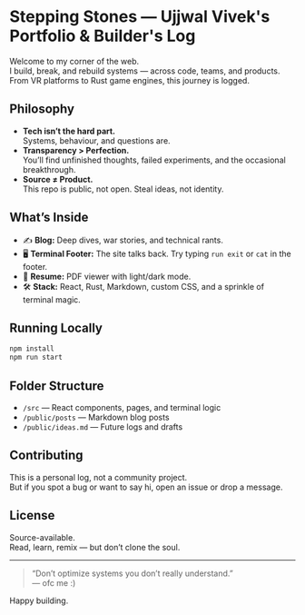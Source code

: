 # Stepping Stones — Ujjwal Vivek's Portfolio & Builder's Log

Welcome to my corner of the web.  
I build, break, and rebuild systems — across code, teams, and products.  
From VR platforms to Rust game engines, this journey is logged.

## Philosophy

- **Tech isn’t the hard part.**  
  Systems, behaviour, and questions are.
- **Transparency > Perfection.**  
  You’ll find unfinished thoughts, failed experiments, and the occasional breakthrough.
- **Source ≠ Product.**  
  This repo is public, not open. Steal ideas, not identity.

## What’s Inside

- ✍️ **Blog:** Deep dives, war stories, and technical rants.  
- 🖥️ **Terminal Footer:** The site talks back. Try typing `run exit` or `cat` in the footer.
- 📄 **Resume:** PDF viewer with light/dark mode.
- 🛠️ **Stack:** React, Rust, Markdown, custom CSS, and a sprinkle of terminal magic.

## Running Locally

```sh
npm install
npm run start
```

## Folder Structure

- `/src` — React components, pages, and terminal logic
- `/public/posts` — Markdown blog posts
- `/public/ideas.md` — Future logs and drafts

## Contributing

This is a personal log, not a community project.  
But if you spot a bug or want to say hi, open an issue or drop a message.

## License

Source-available.  
Read, learn, remix — but don’t clone the soul.

---

> “Don’t optimize systems you don’t really understand.”  
> — ofc me :)

Happy building.  